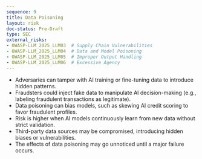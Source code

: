 ```yaml
---
sequence: 9
title: Data Poisoning
layout: risk
doc-status: Pre-Draft
type: SEC
external_risks:
- OWASP-LLM_2025_LLM03  # Supply Chain Vulnerabilities
- OWASP-LLM_2025_LLM04  # Data and Model Poisoning
- OWASP-LLM_2025_LLM05  # Improper Output Handling
- OWASP-LLM_2025_LLM06  # Excessive Agency
---
```


- Adversaries can tamper with AI training or fine-tuning data to introduce hidden patterns.  
- Fraudsters could inject fake data to manipulate AI decision-making (e.g., labeling fraudulent transactions as legitimate).  
- Data poisoning can bias models, such as skewing AI credit scoring to favor fraudulent profiles.  
- Risk is higher when AI models continuously learn from new data without strict validation.  
- Third-party data sources may be compromised, introducing hidden biases or vulnerabilities.  
- The effects of data poisoning may go unnoticed until a major failure occurs.